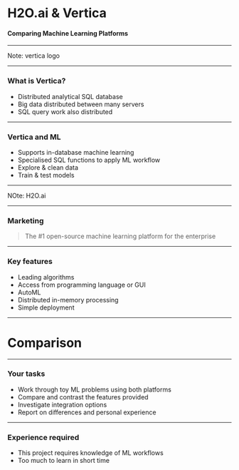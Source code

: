# H2O.ai & Vertica
#### Comparing Machine Learning Platforms

---
<!-- .slide: data-background="./vertica.png" -->

Note: vertica logo

----

### What is Vertica?

* Distributed analytical SQL database
* Big data distributed between many servers
* SQL query work also distributed

----

### Vertica and ML
* Supports in-database machine learning
* Specialised SQL functions to apply ML workflow 
* Explore & clean data
* Train & test models


---
<!-- .slide: data-background="./h2o2.png" -->
NOte: H2O.ai

----

### Marketing

> The #1 open-source machine learning platform for the enterprise

----

### Key features
* Leading algorithms
* Access from programming language or GUI
* AutoML
* Distributed in-memory processing
* Simple deployment

---


# Comparison

----

### Your tasks

* Work through toy ML problems using both platforms
* Compare and contrast the features provided
* Investigate integration options
* Report on differences and personal experience

----

### Experience required

* This project requires knowledge of ML workflows
* Too much to learn in short time



